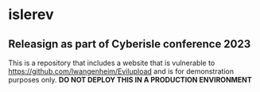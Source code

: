 # islerev
## Releasign as part of Cyberisle conference 2023
This is a repository that includes a website that is vulnerable to https://github.com/lwangenheim/Evilupload and is for demonstration purposes only.
**DO NOT DEPLOY THIS IN A PRODUCTION ENVIRONMENT**
